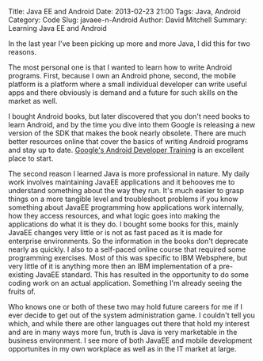 Title: Java EE and Android
Date: 2013-02-23 21:00
Tags: Java, Android
Category: Code
Slug: javaee-n-Android
Author: David Mitchell
Summary: Learning Java EE and Android

In the last year I've been picking up more and more Java, I did this for two reasons.

The most personal one is that I wanted to learn how to write Android programs. First, because I own an Android phone, second, the mobile platform is a platform where a small individual developer can write useful apps and there obviously is demand and a future for such skills on the 
market as well.

I bought Android books, but later discovered that you don't need books to learn Android, and by the time you dive into them Google is releasing a new version of the SDK that makes the book nearly obsolete. There are much better resources online that cover
the basics of writing Android programs and stay up to date. [Google's Android Developer Training](https://developer.android.com/training/index.html) is an excellent place to start. 

The second reason I learned Java is more professional in nature. My daily work involves maintaining JavaEE applications and it behooves me to understand something about the way they run. It's much easier to grasp things on a more tangible level and troubleshoot problems if you know something about JavaEE programming how applications work internally, how they access resources, and what logic goes into making the applications do what it is they do. I bought some books for this, mainly JavaEE changes very little or is not as fast paced as it is made for enterprise environments. So the information in the books don't deprecate nearly as quickly. I also to a self-paced online course that required some programming exercises. Most of this was specific to IBM Websphere, but very little of it is anything more then an IBM implementation of a pre-existing JavaEE standard. This has resulted in the opportunity to do some coding work on an actual application. Something I'm already seeing the fruits of. 

Who knows one or both of these two may hold future careers for me if I ever decide to get out of the system administration game. I couldn't tell you which, and while there are other languages out there that hold my interest and are in many ways more fun, truth is Java is very marketable in the business environment. I see more of both JavaEE and mobile development opportunites in my own workplace as well as in the IT market at large.
